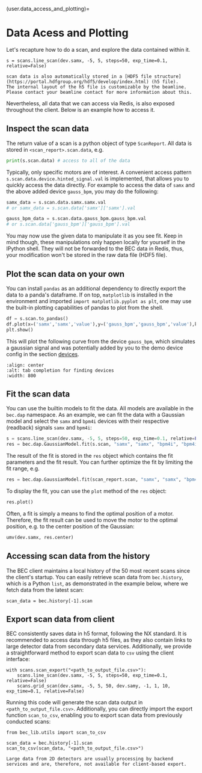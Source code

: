 (user.data_access_and_plotting)= 
# Data Acess and Plotting

Let's recapture how to do a scan, and explore the data contained within it. 

```ipython
s = scans.line_scan(dev.samx, -5, 5, steps=50, exp_time=0.1, relative=False)
```

```{note}
scan data is also automatically stored in a [HDF5 file structure](https://portal.hdfgroup.org/hdf5/develop/index.html) (h5 file). 
The internal layout of the h5 file is customizable by the beamline.
Please contact your beamline contact for more information about this.
```

Nevertheless, all data that we can access via Redis, is also exposed throughout the client. 
Below is an example how to access it. 

## Inspect the scan data

The return value of a scan is a python object of type `ScanReport`. All data is stored in `<scan_report>.scan.data`, e.g.

```python
print(s.scan.data) # access to all of the data
```
Typically, only specific motors are of interest. 
A convenient access pattern `s.scan.data.device.hinted_signal.val` is implemented, that allows you to quickly access the data directly.
For example to access the data of `samx` and the above added device `gauss_bpm`, you may do the following:
```python
samx_data = s.scan.data.samx.samx.val 
# or samx_data = s.scan.data['samx']['samx'].val

gauss_bpm_data = s.scan.data.gauss_bpm.gauss_bpm.val 
# or s.scan.data['gauss_bpm']['gauss_bpm'].val
```
You may now use the given data to manipulate it as you see fit.
Keep in mind though, these manipulations only happen locally for yourself in the IPython shell. 
They will not be forwarded to the BEC data in Redis, thus, your modification won't be stored in the raw data file (HDF5 file).

## Plot the scan data on your own
You can install `pandas` as an additional dependency to directly export the data to a panda's dataframe. 
If on top, `matplotlib` is installed in the environment and imported `import matplotlib.pyplot as plt`, one may use the built-in plotting capabilities of pandas to plot from the shell.

```python
df = s.scan.to_pandas()
df.plot(x=('samx','samx','value'),y=('gauss_bpm','gauss_bpm','value'),kind='scatter')
plt.show()
```
This will plot the following curve from the device `gauss_bpm`, which simulates a gaussian signal and was potentially added by you to the demo device config in the section [devices](#user.devices.add_gauss_bpm).

```{image} ../assets/gauss_scatter_plot.png
:align: center
:alt: tab completion for finding devices
:width: 800
```

## Fit the scan data
You can use the builtin models to fit the data. All models are available in the `bec.dap` namespace. As an example, we can fit the data with a Gaussian model and select the `samx` and `bpm4i` devices with their respective (readback) signals `samx` and `bpm4i`:
```python
s = scans.line_scan(dev.samx, -5, 5, steps=50, exp_time=0.1, relative=False)
res = bec.dap.GaussianModel.fit(s.scan, "samx", "samx", "bpm4i", "bpm4i")
```
The result of the fit is stored in the `res` object which contains the fit parameters and the fit result.
You can further optimize the fit by limiting the fit range, e.g. 
```python
res = bec.dap.GaussianModel.fit(scan_report.scan, "samx", "samx", "bpm4i", "bpm4i", x_min=-2, x_max=2)
```

To display the fit, you can use the `plot` method of the `res` object:
```python
res.plot()
```

Often, a fit is simply a means to find the optimal position of a motor. Therefore, the fit result can be used to move the motor to the optimal position, e.g. to the center position of the Gaussian:

```python
umv(dev.samx, res.center)
```





## Accessing scan data from the history
The BEC client maintains a local history of the 50 most recent scans since the client's startup. 
You can easily retrieve scan data from `bec.history`, which is a Python `list`, as demonstrated in the example below, where we fetch data from the latest scan:
```ipython
scan_data = bec.history[-1].scan
```

## Export scan data from client
BEC consistently saves data in h5 format, following the NX standard. 
It is recommended to access data through h5 files, as they also contain links to large detector data from secondary data services. 
Additionally, we provide a straightforward method to export scan data to `csv` using the client interface:

```ipython
with scans.scan_export("<path_to_output_file.csv>"):
    scans.line_scan(dev.samx, -5, 5, steps=50, exp_time=0.1, relative=False)
    scans.grid_scan(dev.samx, -5, 5, 50, dev.samy, -1, 1, 10, exp_time=0.1, relative=False)
```

Running this code will generate the scan data output in `<path_to_output_file.csv>`. 
Additionally, you can directly import the export function `scan_to_csv`, enabling you to export scan data from previously conducted scans:

``` ipython
from bec_lib.utils import scan_to_csv

scan_data = bec.history[-1].scan
scan_to_csv(scan_data, "<path_to_output_file.csv>")
```

```{note}
Large data from 2D detectors are usually processing by backend services and are, therefore, not available for client-based export.
```